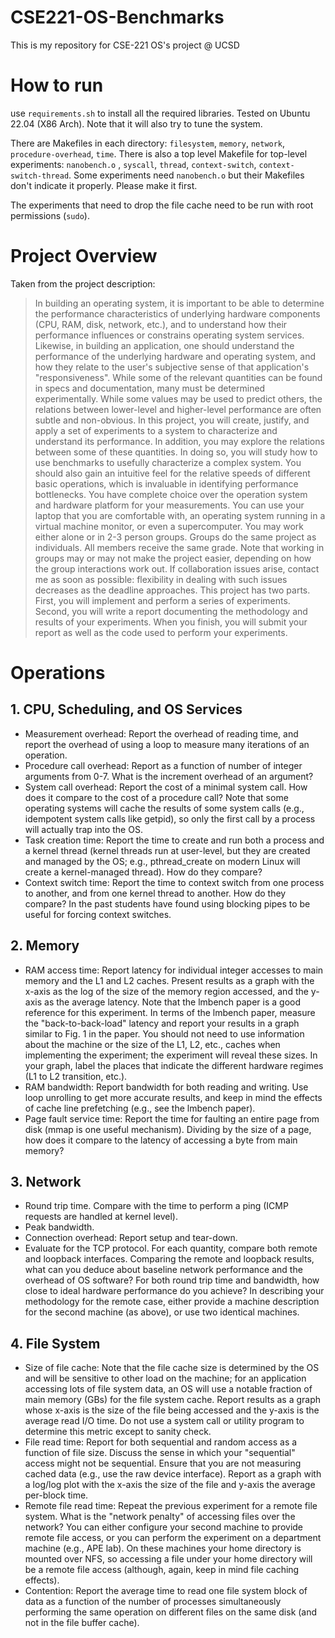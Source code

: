 # CSE221-OS-Benchmarks

This is my repository for CSE-221 OS's project @ UCSD

# How to run
use `requirements.sh` to install all the required libraries. Tested on Ubuntu 22.04 (X86 Arch).
Note that it will also try to tune the system.

There are Makefiles in each directory: `filesystem`, `memory`, `network`, `procedure-overhead`, `time`.
There is also a top level Makefile for top-level experiments: `nanobench.o` , `syscall`, `thread`, `context-switch`, `context-switch-thread`.
Some experiments need `nanobench.o` but their Makefiles don't indicate it properly. Please make it first.

The experiments that need to drop the file cache need to be run with root permissions (`sudo`).

# Project Overview
Taken from the project description:
> In building an operating system, it is important to be able to determine the performance characteristics of underlying hardware components (CPU, RAM, disk, network, etc.), and to understand how their performance influences or constrains operating system services. Likewise, in building an application, one should understand the performance of the underlying hardware and operating system, and how they relate to the user's subjective sense of that application's "responsiveness". While some of the relevant quantities can be found in specs and documentation, many must be determined experimentally. While some values may be used to predict others, the relations between lower-level and higher-level performance are often subtle and non-obvious.
In this project, you will create, justify, and apply a set of experiments to a system to characterize and understand its performance. In addition, you may explore the relations between some of these quantities. In doing so, you will study how to use benchmarks to usefully characterize a complex system. You should also gain an intuitive feel for the relative speeds of different basic operations, which is invaluable in identifying performance bottlenecks.
You have complete choice over the operation system and hardware platform for your measurements. You can use your laptop that you are comfortable with, an operating system running in a virtual machine monitor, or even a supercomputer.
You may work either alone or in 2-3 person groups. Groups do the same project as individuals. All members receive the same grade. Note that working in groups may or may not make the project easier, depending on how the group interactions work out. If collaboration issues arise, contact me as soon as possible: flexibility in dealing with such issues decreases as the deadline approaches.
This project has two parts. First, you will implement and perform a series of experiments. Second, you will write a report documenting the methodology and results of your experiments. When you finish, you will submit your report as well as the code used to perform your experiments.

# Operations
## 1. CPU, Scheduling, and OS Services
- Measurement overhead: Report the overhead of reading time, and report the overhead of using a loop to measure many iterations of an operation.
- Procedure call overhead: Report as a function of number of integer arguments from 0-7. What is the increment overhead of an argument?
- System call overhead: Report the cost of a minimal system call. How does it compare to the cost of a procedure call? Note that some operating systems will cache the results of some system calls (e.g., idempotent system calls like getpid), so only the first call by a process will actually trap into the OS.
- Task creation time: Report the time to create and run both a process and a kernel thread (kernel threads run at user-level, but they are created and managed by the OS; e.g., pthread_create on modern Linux will create a kernel-managed thread). How do they compare?
- Context switch time: Report the time to context switch from one process to another, and from one kernel thread to another. How do they compare? In the past students have found using blocking pipes to be useful for forcing context switches.
 

## 2. Memory
- RAM access time: Report latency for individual integer accesses to main memory and the L1 and L2 caches. Present results as a graph with the x-axis as the log of the size of the memory region accessed, and the y-axis as the average latency. Note that the lmbench paper is a good reference for this experiment. In terms of the lmbench paper, measure the "back-to-back-load" latency and report your results in a graph similar to Fig. 1 in the paper. You should not need to use information about the machine or the size of the L1, L2, etc., caches when implementing the experiment; the experiment will reveal these sizes. In your graph, label the places that indicate the different hardware regimes (L1 to L2 transition, etc.).
- RAM bandwidth: Report bandwidth for both reading and writing. Use loop unrolling to get more accurate results, and keep in mind the effects of cache line prefetching (e.g., see the lmbench paper).
- Page fault service time: Report the time for faulting an entire page from disk (mmap is one useful mechanism). Dividing by the size of a page, how does it compare to the latency of accessing a byte from main memory?
 

## 3. Network
- Round trip time. Compare with the time to perform a ping (ICMP requests are handled at kernel level).
- Peak bandwidth.
- Connection overhead: Report setup and tear-down.
- Evaluate for the TCP protocol. For each quantity, compare both remote and loopback interfaces. Comparing the remote and loopback results, what can you deduce about baseline network performance and the overhead of OS software? For both round trip time and bandwidth, how close to ideal hardware performance do you achieve? In describing your methodology for the remote case, either provide a machine description for the second machine (as above), or use two identical machines.
 
## 4. File System
- Size of file cache: Note that the file cache size is determined by the OS and will be sensitive to other load on the machine; for an application accessing lots of file system data, an OS will use a notable fraction of main memory (GBs) for the file system cache. Report results as a graph whose x-axis is the size of the file being accessed and the y-axis is the average read I/O time. Do not use a system call or utility program to determine this metric except to sanity check.
- File read time: Report for both sequential and random access as a function of file size. Discuss the sense in which your "sequential" access might not be sequential. Ensure that you are not measuring cached data (e.g., use the raw device interface). Report as a graph with a log/log plot with the x-axis the size of the file and y-axis the average per-block time.
- Remote file read time: Repeat the previous experiment for a remote file system. What is the "network penalty" of accessing files over the network? You can either configure your second machine to provide remote file access, or you can perform the experiment on a department machine (e.g., APE lab). On these machines your home directory is mounted over NFS, so accessing a file under your home directory will be a remote file access (although, again, keep in mind file caching effects).
- Contention: Report the average time to read one file system block of data as a function of the number of processes simultaneously performing the same operation on different files on the same disk (and not in the file buffer cache).
